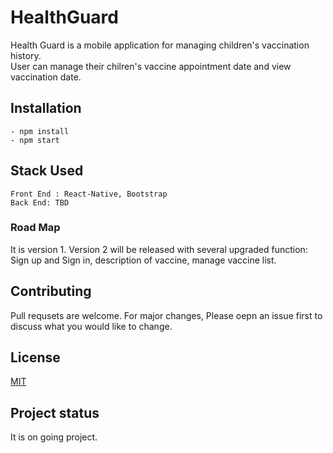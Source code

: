 # HealthGuard
Health Guard is a mobile application for managing children's vaccination history. </br>
User can manage their chilren's vaccine appointment date and view vaccination date.

## Installation
```
- npm install
- npm start
```
## Stack Used
```
Front End : React-Native, Bootstrap
Back End: TBD
```

### Road Map
It is version 1.
Version 2 will be released with several upgraded function: Sign up and Sign in, description of vaccine, manage vaccine list. 

## Contributing
Pull requsets are welcome. For major changes, Please oepn an issue first to discuss what you would like to change.

## License
[MIT](https://choosealicense.com/licenses/mit/)

## Project status
It is on going project.
